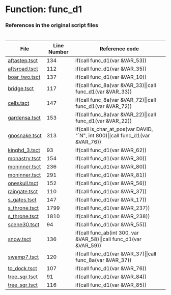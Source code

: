 # Function: func_d1
### References in the original script files

#

| File | Line Number | Reference code |
| --- | --- | --- |
| [aftastep.tsct](../../../out/aftastep.tsct#L134) | 134 | if(call func_d1(var &VAR_53)) |
| [aftsroad.tsct](../../../out/aftsroad.tsct#L112) | 112 | if(call func_d1(var &VAR_35)) |
| [boar_two.tsct](../../../out/boar_two.tsct#L137) | 137 | if(call func_d1(var &VAR_10)) |
| [bridge.tsct](../../../out/bridge.tsct#L117) | 117 | if(call func_8a(var &VAR_33)\|\|call func_d1(var &VAR_33)) |
| [cells.tsct](../../../out/cells.tsct#L147) | 147 | if(call func_8a(var &VAR_72)\|\|call func_d1(var &VAR_72)) |
| [gardensa.tsct](../../../out/gardensa.tsct#L153) | 153 | if(call func_8a(var &VAR_22)\|\|call func_d1(var &VAR_22)) |
| [gnosnake.tsct](../../../out/gnosnake.tsct#L313) | 313 | if(call is_char_at_pos(var DAVID, "`N", int 800)\|\|call func_d1(var &VAR_76)) |
| [kinghd_3.tsct](../../../out/kinghd_3.tsct#L93) | 93 | if(call func_d1(var &VAR_62)) |
| [monastry.tsct](../../../out/monastry.tsct#L154) | 154 | if(call func_d1(var &VAR_30)) |
| [moninner.tsct](../../../out/moninner.tsct#L236) | 236 | if(call func_d1(var &VAR_80)) |
| [moninner.tsct](../../../out/moninner.tsct#L291) | 291 | if(call func_d1(var &VAR_81)) |
| [oneskull.tsct](../../../out/oneskull.tsct#L152) | 152 | if(call func_d1(var &VAR_56)) |
| [raingate.tsct](../../../out/raingate.tsct#L110) | 110 | if(call func_d1(var &VAR_37)) |
| [s_gates.tsct](../../../out/s_gates.tsct#L147) | 147 | if(call func_d1(var &VAR_17)) |
| [s_throne.tsct](../../../out/s_throne.tsct#L1799) | 1799 | if(call func_d1(var &VAR_237)) |
| [s_throne.tsct](../../../out/s_throne.tsct#L1810) | 1810 | if(call func_d1(var &VAR_238)) |
| [scene30.tsct](../../../out/scene30.tsct#L94) | 94 | if(call func_d1(var &VAR_55)) |
| [snow.tsct](../../../out/snow.tsct#L136) | 136 | if(call func_ab(int 300, var &VAR_58)\|\|call func_d1(var &VAR_59)) |
| [swamp7.tsct](../../../out/swamp7.tsct#L120) | 120 | if(call func_d1(var &VAR_37)\|\|call func_8a(var &VAR_37)) |
| [to_dock.tsct](../../../out/to_dock.tsct#L107) | 107 | if(call func_d1(var &VAR_76)) |
| [tree_sqr.tsct](../../../out/tree_sqr.tsct#L91) | 91 | if(call func_d1(var &VAR_84)) |
| [tree_sqr.tsct](../../../out/tree_sqr.tsct#L116) | 116 | if(call func_d1(var &VAR_85)) |

